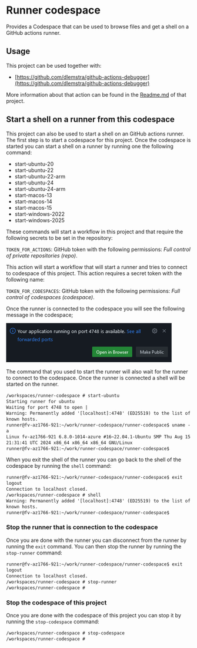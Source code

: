 # Runner codespace

Provides a Codespace that can be used to browse files and get a shell on a GitHub actions runner.

## Usage

This project can be used together with:

- [https://github.com/dlemstra/github-actions-debugger](https://github.com/dlemstra/github-actions-debugger)

More information about that action can be found in the [Readme.md](https://github.com/dlemstra/github-actions-debugger) of that project.

## Start a shell on a runner from this codespace

This project can also be used to start a shell on an GitHub actions runner. The first step is to start a codespace for this project.
Once the codespace is started you can start a shell on a runner by running one the following command:

- start-ubuntu-20
- start-ubuntu-22
- start-ubuntu-22-arm
- start-ubuntu-24
- start-ubuntu-24-arm
- start-macos-13
- start-macos-14
- start-macos-15
- start-windows-2022
- start-windows-2025

These commands will start a workflow in this project and that require the following secrets to be set in the repository:

`TOKEN_FOR_ACTIONS`: GitHub token with the following permissions: _Full control of private repositories (repo)_.

This action will start a workflow that will start a runner and tries to connect to codespace of this project. This action requires a secret token with the following name:

`TOKEN_FOR_CODESPACES`: GitHub token with the following permissions: _Full control of codespaces (codespace)_.

Once the runner is connected to the codespace you will see the following message in the codespace;

![runner-connected](images/runner-connected.png)

The command that you used to start the runner will also wait for the runner to connect to the codespace. Once the runner is connected a shell will be started on the runner.

```console
/workspaces/runner-codespace # start-ubuntu
Starting runner for ubuntu
Waiting for port 4748 to open |
Warning: Permanently added '[localhost]:4748' (ED25519) to the list of known hosts.
runner@fv-az1766-921:~/work/runner-codespace/runner-codespace$ uname -a
Linux fv-az1766-921 6.8.0-1014-azure #16~22.04.1-Ubuntu SMP Thu Aug 15 21:31:41 UTC 2024 x86_64 x86_64 x86_64 GNU/Linux
runner@fv-az1766-921:~/work/runner-codespace/runner-codespace$
```

When you exit the shell of the runner you can go back to the shell of the codespace by running the `shell` command:

```console
runner@fv-az1766-921:~/work/runner-codespace/runner-codespace$ exit
logout
Connection to localhost closed.
/workspaces/runner-codespace # shell
Warning: Permanently added '[localhost]:4748' (ED25519) to the list of known hosts.
runner@fv-az1766-921:~/work/runner-codespace/runner-codespace$
```

### Stop the runner that is connection to the codespace

Once you are done with the runner you can disconnect from the runner by running the `exit` command. You can then stop the runner by running the `stop-runner` command:

```console
runner@fv-az1766-921:~/work/runner-codespace/runner-codespace$ exit
logout
Connection to localhost closed.
/workspaces/runner-codespace # stop-runner
/workspaces/runner-codespace #
```

### Stop the codespace of this project

Once you are done with the codespace of this project you can stop it by running the `stop-codespace` command:

```console
/workspaces/runner-codespace # stop-codespace
/workspaces/runner-codespace #
```
